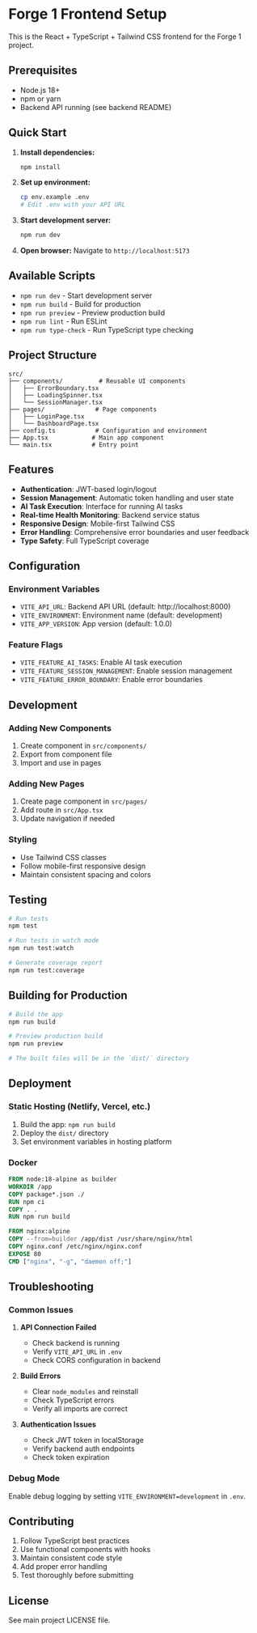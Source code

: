 # Forge 1 Frontend Setup

This is the React + TypeScript + Tailwind CSS frontend for the Forge 1 project.

## Prerequisites

- Node.js 18+ 
- npm or yarn
- Backend API running (see backend README)

## Quick Start

1. **Install dependencies:**
   ```bash
   npm install
   ```

2. **Set up environment:**
   ```bash
   cp env.example .env
   # Edit .env with your API URL
   ```

3. **Start development server:**
   ```bash
   npm run dev
   ```

4. **Open browser:**
   Navigate to `http://localhost:5173`

## Available Scripts

- `npm run dev` - Start development server
- `npm run build` - Build for production
- `npm run preview` - Preview production build
- `npm run lint` - Run ESLint
- `npm run type-check` - Run TypeScript type checking

## Project Structure

```
src/
├── components/          # Reusable UI components
│   ├── ErrorBoundary.tsx
│   ├── LoadingSpinner.tsx
│   └── SessionManager.tsx
├── pages/              # Page components
│   ├── LoginPage.tsx
│   └── DashboardPage.tsx
├── config.ts           # Configuration and environment
├── App.tsx            # Main app component
└── main.tsx           # Entry point
```

## Features

- **Authentication**: JWT-based login/logout
- **Session Management**: Automatic token handling and user state
- **AI Task Execution**: Interface for running AI tasks
- **Real-time Health Monitoring**: Backend service status
- **Responsive Design**: Mobile-first Tailwind CSS
- **Error Handling**: Comprehensive error boundaries and user feedback
- **Type Safety**: Full TypeScript coverage

## Configuration

### Environment Variables

- `VITE_API_URL`: Backend API URL (default: http://localhost:8000)
- `VITE_ENVIRONMENT`: Environment name (default: development)
- `VITE_APP_VERSION`: App version (default: 1.0.0)

### Feature Flags

- `VITE_FEATURE_AI_TASKS`: Enable AI task execution
- `VITE_FEATURE_SESSION_MANAGEMENT`: Enable session management
- `VITE_FEATURE_ERROR_BOUNDARY`: Enable error boundaries

## Development

### Adding New Components

1. Create component in `src/components/`
2. Export from component file
3. Import and use in pages

### Adding New Pages

1. Create page component in `src/pages/`
2. Add route in `src/App.tsx`
3. Update navigation if needed

### Styling

- Use Tailwind CSS classes
- Follow mobile-first responsive design
- Maintain consistent spacing and colors

## Testing

```bash
# Run tests
npm test

# Run tests in watch mode
npm run test:watch

# Generate coverage report
npm run test:coverage
```

## Building for Production

```bash
# Build the app
npm run build

# Preview production build
npm run preview

# The built files will be in the `dist/` directory
```

## Deployment

### Static Hosting (Netlify, Vercel, etc.)

1. Build the app: `npm run build`
2. Deploy the `dist/` directory
3. Set environment variables in hosting platform

### Docker

```dockerfile
FROM node:18-alpine as builder
WORKDIR /app
COPY package*.json ./
RUN npm ci
COPY . .
RUN npm run build

FROM nginx:alpine
COPY --from=builder /app/dist /usr/share/nginx/html
COPY nginx.conf /etc/nginx/nginx.conf
EXPOSE 80
CMD ["nginx", "-g", "daemon off;"]
```

## Troubleshooting

### Common Issues

1. **API Connection Failed**
   - Check backend is running
   - Verify `VITE_API_URL` in `.env`
   - Check CORS configuration in backend

2. **Build Errors**
   - Clear `node_modules` and reinstall
   - Check TypeScript errors
   - Verify all imports are correct

3. **Authentication Issues**
   - Check JWT token in localStorage
   - Verify backend auth endpoints
   - Check token expiration

### Debug Mode

Enable debug logging by setting `VITE_ENVIRONMENT=development` in `.env`.

## Contributing

1. Follow TypeScript best practices
2. Use functional components with hooks
3. Maintain consistent code style
4. Add proper error handling
5. Test thoroughly before submitting

## License

See main project LICENSE file.
